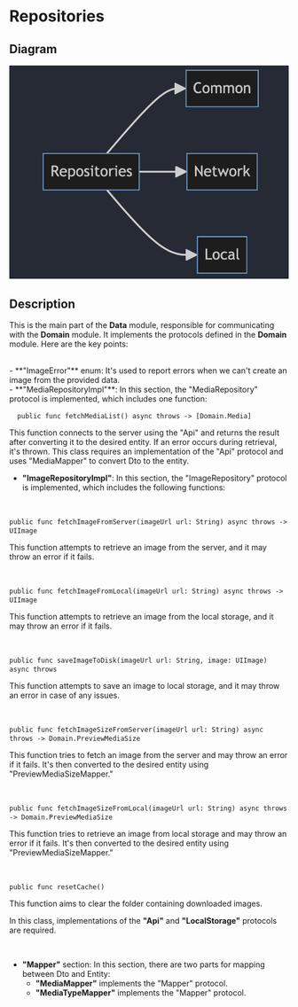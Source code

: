 # Repositories

## Diagram
<img alt="Data Digram" src="Diagram/repo.png">

## Description
This is the main part of the **Data** module, responsible for communicating with the **Domain** module. It implements the protocols defined in the **Domain** module. Here are the key points:

<br>
- **"ImageError"** enum: It's used to report errors when we can't create an image from the provided data.

<br>
- **"MediaRepositoryImpl"**: In this section, the "MediaRepository" protocol is implemented, which includes one function:

<br>

```
  public func fetchMediaList() async throws -> [Domain.Media]
  ```
  
   This function connects to the server using the "Api" and returns the result after converting it to the desired entity. If an error occurs during retrieval, it's thrown. This class requires an implementation of the "Api" protocol and uses "MediaMapper" to convert Dto to the entity.

- **"ImageRepositoryImpl"**: In this section, the "ImageRepository" protocol is implemented, which includes the following functions:

<br>

```
public func fetchImageFromServer(imageUrl url: String) async throws -> UIImage
```
 This function attempts to retrieve an image from the server, and it may throw an error if it fails.

<br>

  ```
  public func fetchImageFromLocal(imageUrl url: String) async throws -> UIImage
  ```
   This function attempts to retrieve an image from the local storage, and it may throw an error if it fails.

<br>

  ```
  public func saveImageToDisk(imageUrl url: String, image: UIImage) async throws
  ```
  
   This function attempts to save an image to local storage, and it may throw an error in case of any issues.

<br>

  ```
  public func fetchImageSizeFromServer(imageUrl url: String) async throws -> Domain.PreviewMediaSize
  ```
  
   This function tries to fetch an image from the server and may throw an error if it fails. It's then converted to the desired entity using "PreviewMediaSizeMapper."

<br>

  ```
  public func fetchImageSizeFromLocal(imageUrl url: String) async throws -> Domain.PreviewMediaSize
  ```

   This function tries to retrieve an image from local storage and may throw an error if it fails. It's then converted to the desired entity using "PreviewMediaSizeMapper."

<br>

  ```
  public func resetCache()
  ```
   This function aims to clear the folder containing downloaded images.

  In this class, implementations of the **"Api"** and **"LocalStorage"** protocols are required.

<br>

- **"Mapper"** section: In this section, there are two parts for mapping between Dto and Entity:
  - **"MediaMapper"** implements the "Mapper" protocol.
  - **"MediaTypeMapper"** implements the "Mapper" protocol.